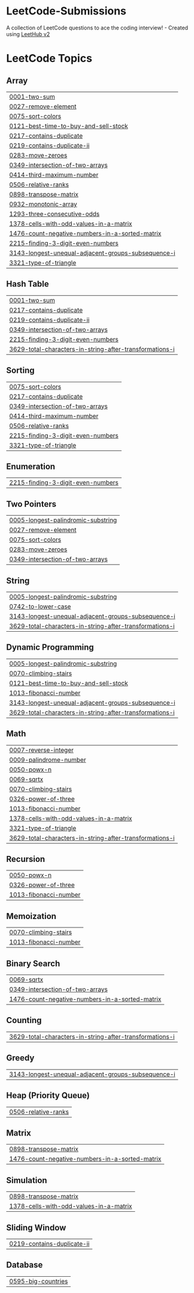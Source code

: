 # LeetCode-Submissions
A collection of LeetCode questions to ace the coding interview! - Created using [LeetHub v2](https://github.com/arunbhardwaj/LeetHub-2.0)

<!---LeetCode Topics Start-->
# LeetCode Topics
## Array
|  |
| ------- |
| [0001-two-sum](https://github.com/JiteshSuthar-JS/LeetCode-Submissions/tree/master/0001-two-sum) |
| [0027-remove-element](https://github.com/JiteshSuthar-JS/LeetCode-Submissions/tree/master/0027-remove-element) |
| [0075-sort-colors](https://github.com/JiteshSuthar-JS/LeetCode-Submissions/tree/master/0075-sort-colors) |
| [0121-best-time-to-buy-and-sell-stock](https://github.com/JiteshSuthar-JS/LeetCode-Submissions/tree/master/0121-best-time-to-buy-and-sell-stock) |
| [0217-contains-duplicate](https://github.com/JiteshSuthar-JS/LeetCode-Submissions/tree/master/0217-contains-duplicate) |
| [0219-contains-duplicate-ii](https://github.com/JiteshSuthar-JS/LeetCode-Submissions/tree/master/0219-contains-duplicate-ii) |
| [0283-move-zeroes](https://github.com/JiteshSuthar-JS/LeetCode-Submissions/tree/master/0283-move-zeroes) |
| [0349-intersection-of-two-arrays](https://github.com/JiteshSuthar-JS/LeetCode-Submissions/tree/master/0349-intersection-of-two-arrays) |
| [0414-third-maximum-number](https://github.com/JiteshSuthar-JS/LeetCode-Submissions/tree/master/0414-third-maximum-number) |
| [0506-relative-ranks](https://github.com/JiteshSuthar-JS/LeetCode-Submissions/tree/master/0506-relative-ranks) |
| [0898-transpose-matrix](https://github.com/JiteshSuthar-JS/LeetCode-Submissions/tree/master/0898-transpose-matrix) |
| [0932-monotonic-array](https://github.com/JiteshSuthar-JS/LeetCode-Submissions/tree/master/0932-monotonic-array) |
| [1293-three-consecutive-odds](https://github.com/JiteshSuthar-JS/LeetCode-Submissions/tree/master/1293-three-consecutive-odds) |
| [1378-cells-with-odd-values-in-a-matrix](https://github.com/JiteshSuthar-JS/LeetCode-Submissions/tree/master/1378-cells-with-odd-values-in-a-matrix) |
| [1476-count-negative-numbers-in-a-sorted-matrix](https://github.com/JiteshSuthar-JS/LeetCode-Submissions/tree/master/1476-count-negative-numbers-in-a-sorted-matrix) |
| [2215-finding-3-digit-even-numbers](https://github.com/JiteshSuthar-JS/LeetCode-Submissions/tree/master/2215-finding-3-digit-even-numbers) |
| [3143-longest-unequal-adjacent-groups-subsequence-i](https://github.com/JiteshSuthar-JS/LeetCode-Submissions/tree/master/3143-longest-unequal-adjacent-groups-subsequence-i) |
| [3321-type-of-triangle](https://github.com/JiteshSuthar-JS/LeetCode-Submissions/tree/master/3321-type-of-triangle) |
## Hash Table
|  |
| ------- |
| [0001-two-sum](https://github.com/JiteshSuthar-JS/LeetCode-Submissions/tree/master/0001-two-sum) |
| [0217-contains-duplicate](https://github.com/JiteshSuthar-JS/LeetCode-Submissions/tree/master/0217-contains-duplicate) |
| [0219-contains-duplicate-ii](https://github.com/JiteshSuthar-JS/LeetCode-Submissions/tree/master/0219-contains-duplicate-ii) |
| [0349-intersection-of-two-arrays](https://github.com/JiteshSuthar-JS/LeetCode-Submissions/tree/master/0349-intersection-of-two-arrays) |
| [2215-finding-3-digit-even-numbers](https://github.com/JiteshSuthar-JS/LeetCode-Submissions/tree/master/2215-finding-3-digit-even-numbers) |
| [3629-total-characters-in-string-after-transformations-i](https://github.com/JiteshSuthar-JS/LeetCode-Submissions/tree/master/3629-total-characters-in-string-after-transformations-i) |
## Sorting
|  |
| ------- |
| [0075-sort-colors](https://github.com/JiteshSuthar-JS/LeetCode-Submissions/tree/master/0075-sort-colors) |
| [0217-contains-duplicate](https://github.com/JiteshSuthar-JS/LeetCode-Submissions/tree/master/0217-contains-duplicate) |
| [0349-intersection-of-two-arrays](https://github.com/JiteshSuthar-JS/LeetCode-Submissions/tree/master/0349-intersection-of-two-arrays) |
| [0414-third-maximum-number](https://github.com/JiteshSuthar-JS/LeetCode-Submissions/tree/master/0414-third-maximum-number) |
| [0506-relative-ranks](https://github.com/JiteshSuthar-JS/LeetCode-Submissions/tree/master/0506-relative-ranks) |
| [2215-finding-3-digit-even-numbers](https://github.com/JiteshSuthar-JS/LeetCode-Submissions/tree/master/2215-finding-3-digit-even-numbers) |
| [3321-type-of-triangle](https://github.com/JiteshSuthar-JS/LeetCode-Submissions/tree/master/3321-type-of-triangle) |
## Enumeration
|  |
| ------- |
| [2215-finding-3-digit-even-numbers](https://github.com/JiteshSuthar-JS/LeetCode-Submissions/tree/master/2215-finding-3-digit-even-numbers) |
## Two Pointers
|  |
| ------- |
| [0005-longest-palindromic-substring](https://github.com/JiteshSuthar-JS/LeetCode-Submissions/tree/master/0005-longest-palindromic-substring) |
| [0027-remove-element](https://github.com/JiteshSuthar-JS/LeetCode-Submissions/tree/master/0027-remove-element) |
| [0075-sort-colors](https://github.com/JiteshSuthar-JS/LeetCode-Submissions/tree/master/0075-sort-colors) |
| [0283-move-zeroes](https://github.com/JiteshSuthar-JS/LeetCode-Submissions/tree/master/0283-move-zeroes) |
| [0349-intersection-of-two-arrays](https://github.com/JiteshSuthar-JS/LeetCode-Submissions/tree/master/0349-intersection-of-two-arrays) |
## String
|  |
| ------- |
| [0005-longest-palindromic-substring](https://github.com/JiteshSuthar-JS/LeetCode-Submissions/tree/master/0005-longest-palindromic-substring) |
| [0742-to-lower-case](https://github.com/JiteshSuthar-JS/LeetCode-Submissions/tree/master/0742-to-lower-case) |
| [3143-longest-unequal-adjacent-groups-subsequence-i](https://github.com/JiteshSuthar-JS/LeetCode-Submissions/tree/master/3143-longest-unequal-adjacent-groups-subsequence-i) |
| [3629-total-characters-in-string-after-transformations-i](https://github.com/JiteshSuthar-JS/LeetCode-Submissions/tree/master/3629-total-characters-in-string-after-transformations-i) |
## Dynamic Programming
|  |
| ------- |
| [0005-longest-palindromic-substring](https://github.com/JiteshSuthar-JS/LeetCode-Submissions/tree/master/0005-longest-palindromic-substring) |
| [0070-climbing-stairs](https://github.com/JiteshSuthar-JS/LeetCode-Submissions/tree/master/0070-climbing-stairs) |
| [0121-best-time-to-buy-and-sell-stock](https://github.com/JiteshSuthar-JS/LeetCode-Submissions/tree/master/0121-best-time-to-buy-and-sell-stock) |
| [1013-fibonacci-number](https://github.com/JiteshSuthar-JS/LeetCode-Submissions/tree/master/1013-fibonacci-number) |
| [3143-longest-unequal-adjacent-groups-subsequence-i](https://github.com/JiteshSuthar-JS/LeetCode-Submissions/tree/master/3143-longest-unequal-adjacent-groups-subsequence-i) |
| [3629-total-characters-in-string-after-transformations-i](https://github.com/JiteshSuthar-JS/LeetCode-Submissions/tree/master/3629-total-characters-in-string-after-transformations-i) |
## Math
|  |
| ------- |
| [0007-reverse-integer](https://github.com/JiteshSuthar-JS/LeetCode-Submissions/tree/master/0007-reverse-integer) |
| [0009-palindrome-number](https://github.com/JiteshSuthar-JS/LeetCode-Submissions/tree/master/0009-palindrome-number) |
| [0050-powx-n](https://github.com/JiteshSuthar-JS/LeetCode-Submissions/tree/master/0050-powx-n) |
| [0069-sqrtx](https://github.com/JiteshSuthar-JS/LeetCode-Submissions/tree/master/0069-sqrtx) |
| [0070-climbing-stairs](https://github.com/JiteshSuthar-JS/LeetCode-Submissions/tree/master/0070-climbing-stairs) |
| [0326-power-of-three](https://github.com/JiteshSuthar-JS/LeetCode-Submissions/tree/master/0326-power-of-three) |
| [1013-fibonacci-number](https://github.com/JiteshSuthar-JS/LeetCode-Submissions/tree/master/1013-fibonacci-number) |
| [1378-cells-with-odd-values-in-a-matrix](https://github.com/JiteshSuthar-JS/LeetCode-Submissions/tree/master/1378-cells-with-odd-values-in-a-matrix) |
| [3321-type-of-triangle](https://github.com/JiteshSuthar-JS/LeetCode-Submissions/tree/master/3321-type-of-triangle) |
| [3629-total-characters-in-string-after-transformations-i](https://github.com/JiteshSuthar-JS/LeetCode-Submissions/tree/master/3629-total-characters-in-string-after-transformations-i) |
## Recursion
|  |
| ------- |
| [0050-powx-n](https://github.com/JiteshSuthar-JS/LeetCode-Submissions/tree/master/0050-powx-n) |
| [0326-power-of-three](https://github.com/JiteshSuthar-JS/LeetCode-Submissions/tree/master/0326-power-of-three) |
| [1013-fibonacci-number](https://github.com/JiteshSuthar-JS/LeetCode-Submissions/tree/master/1013-fibonacci-number) |
## Memoization
|  |
| ------- |
| [0070-climbing-stairs](https://github.com/JiteshSuthar-JS/LeetCode-Submissions/tree/master/0070-climbing-stairs) |
| [1013-fibonacci-number](https://github.com/JiteshSuthar-JS/LeetCode-Submissions/tree/master/1013-fibonacci-number) |
## Binary Search
|  |
| ------- |
| [0069-sqrtx](https://github.com/JiteshSuthar-JS/LeetCode-Submissions/tree/master/0069-sqrtx) |
| [0349-intersection-of-two-arrays](https://github.com/JiteshSuthar-JS/LeetCode-Submissions/tree/master/0349-intersection-of-two-arrays) |
| [1476-count-negative-numbers-in-a-sorted-matrix](https://github.com/JiteshSuthar-JS/LeetCode-Submissions/tree/master/1476-count-negative-numbers-in-a-sorted-matrix) |
## Counting
|  |
| ------- |
| [3629-total-characters-in-string-after-transformations-i](https://github.com/JiteshSuthar-JS/LeetCode-Submissions/tree/master/3629-total-characters-in-string-after-transformations-i) |
## Greedy
|  |
| ------- |
| [3143-longest-unequal-adjacent-groups-subsequence-i](https://github.com/JiteshSuthar-JS/LeetCode-Submissions/tree/master/3143-longest-unequal-adjacent-groups-subsequence-i) |
## Heap (Priority Queue)
|  |
| ------- |
| [0506-relative-ranks](https://github.com/JiteshSuthar-JS/LeetCode-Submissions/tree/master/0506-relative-ranks) |
## Matrix
|  |
| ------- |
| [0898-transpose-matrix](https://github.com/JiteshSuthar-JS/LeetCode-Submissions/tree/master/0898-transpose-matrix) |
| [1476-count-negative-numbers-in-a-sorted-matrix](https://github.com/JiteshSuthar-JS/LeetCode-Submissions/tree/master/1476-count-negative-numbers-in-a-sorted-matrix) |
## Simulation
|  |
| ------- |
| [0898-transpose-matrix](https://github.com/JiteshSuthar-JS/LeetCode-Submissions/tree/master/0898-transpose-matrix) |
| [1378-cells-with-odd-values-in-a-matrix](https://github.com/JiteshSuthar-JS/LeetCode-Submissions/tree/master/1378-cells-with-odd-values-in-a-matrix) |
## Sliding Window
|  |
| ------- |
| [0219-contains-duplicate-ii](https://github.com/JiteshSuthar-JS/LeetCode-Submissions/tree/master/0219-contains-duplicate-ii) |
## Database
|  |
| ------- |
| [0595-big-countries](https://github.com/JiteshSuthar-JS/LeetCode-Submissions/tree/master/0595-big-countries) |
<!---LeetCode Topics End-->